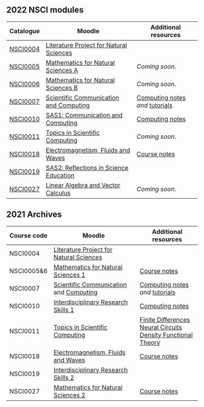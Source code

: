 ## 2022 NSCI modules

| Catalogue      | Moodle | Additional resources |
| ----------- | ----------- |  ----------- |
| [NSCI0004](https://www.ucl.ac.uk/module-catalogue/modules/literature-project-for-natural-sciences-bscmsci-programme-NSCI0004)    | [Literature Project for Natural Sciences](https://moodle.ucl.ac.uk/course/view.php?id=25822)| |
| [NSCI0005](https://www.ucl.ac.uk/module-catalogue/modules/mathematics-for-natural-sciences-a-NSCI0005)      | [Mathematics for Natural Sciences A](https://moodle.ucl.ac.uk/course/view.php?id=26023) | _Coming soon_.|
| [NSCI0006](https://www.ucl.ac.uk/module-catalogue/modules/mathematics-for-natural-sciences-b-NSCI0006)      | [Mathematics for Natural Sciences B](https://moodle.ucl.ac.uk/course/view.php?id=26711) | _Coming soon_.|
| [NSCI0007](https://www.ucl.ac.uk/module-catalogue/modules/scientific-communication-and-computing-NSCI0007)      | [Scientific Communication and Computing](https://moodle.ucl.ac.uk/course/view.php?id=27796) |[Computing notes](https://uclnatsci.github.io/Scientific-Computing/intro.html) *and* [tutorials](https://uclnatsci.github.io/Scientific-Computing-Tutorials.html)|
| [NSCI0010](https://www.ucl.ac.uk/module-catalogue/modules/science-and-society-1-communication-and-computing-NSCI0010)      | [SAS1: Communication and Computing](https://moodle.ucl.ac.uk/course/view.php?id=28704) |[Computing notes](https://uclnatsci.github.io/Interdisciplinary-Research-Skills)|
| [NSCI0011](https://www.ucl.ac.uk/module-catalogue/modules/topics-in-scientific-computing-NSCI0011)      | [Topics in Scientific Computing](https://moodle.ucl.ac.uk/course/view.php?id=27797) | _Coming soon_.|
| [NSCI0018](https://www.ucl.ac.uk/module-catalogue/modules/electromagnetism-fluids-and-waves-NSCI0018)       | [Electromagnetism, Fluids and Waves](https://moodle.ucl.ac.uk/course/view.php?id=28703) | [Course notes](https://uclnatsci.github.io/2021/Electromagnetism-Fluids-and-Waves/intro.html)|
| [NSCI0019](https://www.ucl.ac.uk/module-catalogue/modules/science-and-society-2-reflections-in-science-education-NSCI0019)| [SAS2: Reflections in Science Education](https://moodle.ucl.ac.uk/course/view.php?id=28705) | |
| [NSCI0027](https://www.ucl.ac.uk/module-catalogue/modules/linear-algebra-and-vector-calculus-NSCI0027)      | [Linear Algebra and Vector Calculus](https://moodle.ucl.ac.uk/course/view.php?id=26022) | _Coming soon_.|


## 2021 Archives

| Course code      | Moodle | Additional resources |
| ----------- | ----------- |  ----------- |
| NSCI0004 | [Literature Project for Natural Sciences](https://moodle.ucl.ac.uk/course/view.php?id=23115)| |
| NSCI0005&6 | [Mathematics for Natural Sciences 1](https://moodle.ucl.ac.uk/course/view.php?id=10674) | [Course notes](https://uclnatsci.github.io/2021/Mathematics-for-Natural-Sciences/intro.html)|
| NSCI0007 | [Scientific Communication](https://moodle.ucl.ac.uk/course/view.php?id=25254) and [Computing](https://moodle.ucl.ac.uk/course/view.php?id=25255) |[Computing notes](https://uclnatsci.github.io/2021/Scientific-Computing/intro.html) *and* [tutorials](https://uclnatsci.github.io/2021/Scientific-Computing-Tutorials.html)|
| NSCI0010  | [Interdisciplinary Research Skills 1](https://moodle.ucl.ac.uk/course/view.php?id=23151) |[Computing notes](https://uclnatsci.github.io/2021/Interdisciplinary-Research-Skills)|
| NSCI0011  | [Topics in Scientific Computing](https://moodle.ucl.ac.uk/course/view.php?id=23907) | [Finite Differences](https://uclnatsci.github.io/Finite-Differences/intro.html) <br> [Neural Circuits](https://uclnatsci.github.io/Neural-Circuits/intro.html) <br> [Density Functional Theory](https://uclnatsci.github.io/DFT/intro.html)|
| NSCI0018 | [Electromagnetism, Fluids and Waves](https://moodle.ucl.ac.uk/course/view.php?id=24046) | [Course notes](https://uclnatsci.github.io/2021/Electromagnetism-Fluids-and-Waves/intro.html)|
| NSCI0019 | [Interdisciplinary Research Skills 2](https://moodle.ucl.ac.uk/course/view.php?id=23152) | |
| NSCI0027 | [Mathematics for Natural Sciences 2](https://moodle.ucl.ac.uk/course/view.php?id=24405)| [Course notes](https://uclnatsci.github.io/2021/Mathematics-for-Natural-Sciences-2/intro.html)|



